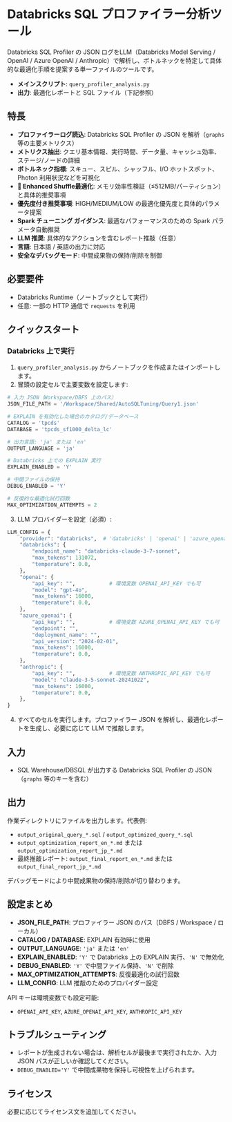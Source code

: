 # Databricks SQL プロファイラー分析ツール

Databricks SQL Profiler の JSON ログをLLM（Databricks Model Serving / OpenAI / Azure OpenAI / Anthropic）で解析し、ボトルネックを特定して具体的な最適化手順を提案する単一ファイルのツールです。

- **メインスクリプト**: `query_profiler_analysis.py`
- **出力**: 最適化レポートと SQL ファイル（下記参照）

## 特長
- **プロファイラーログ読込**: Databricks SQL Profiler の JSON を解析（`graphs` 等の主要メトリクス）
- **メトリクス抽出**: クエリ基本情報、実行時間、データ量、キャッシュ効率、ステージ/ノードの詳細
- **ボトルネック指標**: スキュー、スピル、シャッフル、I/O ホットスポット、Photon 利用状況などを可視化
- **🔧 Enhanced Shuffle最適化**: メモリ効率性検証（≤512MB/パーティション）と具体的推奨事項
- **優先度付き推奨事項**: HIGH/MEDIUM/LOW の最適化優先度と具体的パラメータ提案
- **Spark チューニング ガイダンス**: 最適なパフォーマンスのための Spark パラメータ自動推奨
- **LLM 推奨**: 具体的なアクションを含むレポート推敲（任意）
- **言語**: 日本語 / 英語の出力に対応
- **安全なデバッグモード**: 中間成果物の保持/削除を制御

## 必要要件
- Databricks Runtime（ノートブックとして実行）
- 任意: 一部の HTTP 通信で `requests` を利用

## クイックスタート

### Databricks 上で実行
1. `query_profiler_analysis.py` からノートブックを作成またはインポートします。
2. 冒頭の設定セルで主要変数を設定します:

```python
# 入力 JSON（Workspace/DBFS 上のパス）
JSON_FILE_PATH = '/Workspace/Shared/AutoSQLTuning/Query1.json'

# EXPLAIN を有効化した場合のカタログ/データベース
CATALOG = 'tpcds'
DATABASE = 'tpcds_sf1000_delta_lc'

# 出力言語: 'ja' または 'en'
OUTPUT_LANGUAGE = 'ja'

# Databricks 上での EXPLAIN 実行
EXPLAIN_ENABLED = 'Y'

# 中間ファイルの保持
DEBUG_ENABLED = 'Y'

# 反復的な最適化試行回数
MAX_OPTIMIZATION_ATTEMPTS = 2
```

3. LLM プロバイダーを設定（必須）:

```python
LLM_CONFIG = {
    "provider": "databricks",  # 'databricks' | 'openai' | 'azure_openai' | 'anthropic'
    "databricks": {
        "endpoint_name": "databricks-claude-3-7-sonnet",
        "max_tokens": 131072,
        "temperature": 0.0,
    },
    "openai": {
        "api_key": "",           # 環境変数 OPENAI_API_KEY でも可
        "model": "gpt-4o",
        "max_tokens": 16000,
        "temperature": 0.0,
    },
    "azure_openai": {
        "api_key": "",           # 環境変数 AZURE_OPENAI_API_KEY でも可
        "endpoint": "",
        "deployment_name": "",
        "api_version": "2024-02-01",
        "max_tokens": 16000,
        "temperature": 0.0,
    },
    "anthropic": {
        "api_key": "",           # 環境変数 ANTHROPIC_API_KEY でも可
        "model": "claude-3-5-sonnet-20241022",
        "max_tokens": 16000,
        "temperature": 0.0,
    },
}
```

4. すべてのセルを実行します。プロファイラー JSON を解析し、最適化レポートを生成し、必要に応じて LLM で推敲します。

## 入力
- SQL Warehouse/DBSQL が出力する Databricks SQL Profiler の JSON（`graphs` 等のキーを含む）

## 出力
作業ディレクトリにファイルを出力します。代表例:
- `output_original_query_*.sql` / `output_optimized_query_*.sql`
- `output_optimization_report_en_*.md` または `output_optimization_report_jp_*.md`
- 最終推敲レポート: `output_final_report_en_*.md` または `output_final_report_jp_*.md`

デバッグモードにより中間成果物の保持/削除が切り替わります。

## 設定まとめ
- **JSON_FILE_PATH**: プロファイラー JSON のパス（DBFS / Workspace / ローカル）
- **CATALOG / DATABASE**: EXPLAIN 有効時に使用
- **OUTPUT_LANGUAGE**: `'ja'` または `'en'`
- **EXPLAIN_ENABLED**: `'Y'` で Databricks 上の EXPLAIN 実行、`'N'` で無効化
- **DEBUG_ENABLED**: `'Y'` で中間ファイル保持、`'N'` で削除
- **MAX_OPTIMIZATION_ATTEMPTS**: 反復最適化の試行回数
- **LLM_CONFIG**: LLM 推敲のためのプロバイダー設定

API キーは環境変数でも設定可能:
- `OPENAI_API_KEY`, `AZURE_OPENAI_API_KEY`, `ANTHROPIC_API_KEY`

## トラブルシューティング
- レポートが生成されない場合は、解析セルが最後まで実行されたか、入力 JSON パスが正しいか確認してください。
- `DEBUG_ENABLED='Y'` で中間成果物を保持し可視性を上げられます。

## ライセンス
必要に応じてライセンス文を追加してください。
